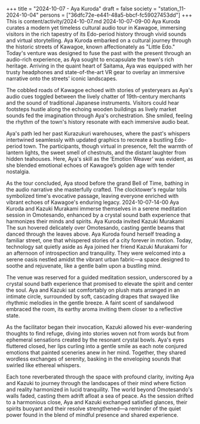 +++
title = "2024-10-07 - Aya Kuroda"
draft = false
society = "station_11-2024-10-04"
persons = ["36dfc72e-e441-48a5-bbcf-fc59027453dd"]
+++
This is content/activity/2024-10-07.md
2024-10-07-09-00
Aya Kuroda curates a modern yet timeless cultural audio tour in Kawagoe, immersing visitors in the rich tapestry of its Edo-period history through vivid sounds and virtual storytelling.
Aya Kuroda embarked on a cultural journey through the historic streets of Kawagoe, known affectionately as "Little Edo." Today's venture was designed to fuse the past with the present through an audio-rich experience, as Aya sought to encapsulate the town's rich heritage. Arriving in the quaint heart of Saitama, Aya was equipped with her trusty headphones and state-of-the-art VR gear to overlay an immersive narrative onto the streets' iconic landscapes.

The cobbled roads of Kawagoe echoed with stories of yesteryears as Aya's audio cues toggled between the lively chatter of 19th-century merchants and the sound of traditional Japanese instruments. Visitors could hear footsteps hustle along the echoing wooden buildings as lively market sounds fed the imagination through Aya's orchestration. She smiled, feeling the rhythm of the town's history resonate with each immersive audio beat.

Aya's path led her past Kurazukuri warehouses, where the past's whispers intertwined seamlessly with updated graphics to recreate a bustling Edo-period town. The participants, though virtual in presence, felt the warmth of lantern lights, the sweet smell of chestnuts, and the distant laughter from hidden teahouses. Here, Aya's skill as the ‘Emotion Weaver’ was evident, as she blended emotional echoes of Kawagoe’s golden age with tender nostalgia.

As the tour concluded, Aya stood before the grand Bell of Time, bathing in the audio narrative she masterfully crafted. The clocktower's regular tolls symbolized time's evocative passage, leaving everyone enriched with vibrant echoes of Kawagoe's enduring legacy.
2024-10-07-14-00
Aya Kuroda and Kazuki Murakami immerse themselves in a serene meditation session in Omotesando, enhanced by a crystal sound bath experience that harmonizes their minds and spirits.
Aya Kuroda invited Kazuki Murakami
The sun hovered delicately over Omotesando, casting gentle beams that danced through the leaves above. Aya Kuroda found herself treading a familiar street, one that whispered stories of a city forever in motion. Today, technology sat quietly aside as Aya joined her friend Kazuki Murakami for an afternoon of introspection and tranquility. They were welcomed into a serene oasis nestled amidst the vibrant urban fabric—a space designed to soothe and rejuvenate, like a gentle balm upon a bustling mind.

The venue was reserved for a guided meditation session, underscored by a crystal sound bath experience that promised to elevate the spirit and center the soul. Aya and Kazuki sat comfortably on plush mats arranged in an intimate circle, surrounded by soft, cascading drapes that swayed like rhythmic melodies in the gentle breeze. A faint scent of sandalwood embraced the room, its earthy aroma inviting them closer to a reflective state.

As the facilitator began their invocation, Kazuki allowed his ever-wandering thoughts to find refuge, diving into stories woven not from words but from ephemeral sensations created by the resonant crystal bowls. Aya's eyes fluttered closed, her lips curling into a gentle smile as each note conjured emotions that painted sceneries anew in her mind. Together, they shared wordless exchanges of serenity, basking in the enveloping sounds that swirled like ethereal whispers.

Each tone reverberated through the space with profound clarity, inviting Aya and Kazuki to journey through the landscapes of their mind where fiction and reality harmonized in lucid tranquility. The world beyond Omotesando's walls faded, casting them adrift afloat a sea of peace. As the session drifted to a harmonious close, Aya and Kazuki exchanged satisfied glances, their spirits buoyant and their resolve strengthened—a reminder of the quiet power found in the blend of mindful presence and shared experience.
